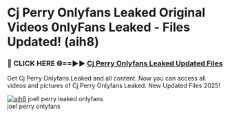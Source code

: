 # Cj Perry Onlyfans Leaked Original Videos 0nlyFans Leaked - Files Updated! (aih8)

<h3>🔴 CLICK HERE 🌐==►► <a href="https://tinyurl.com/x26r9saj" rel="nofollow">Cj Perry Onlyfans Leaked Updated Files</a></h3>

Get Cj Perry Onlyfans Leaked and all content. Now you can access all videos and pictures of Cj Perry Onlyfans Leaked. New Updated Files 2025!

[![aih8](https://i.imgur.com/LkgZPqh.gif)](https://tinyurl.com/x26r9saj)
joell perry leaked onlyfans<br>
joel perry onlyfans